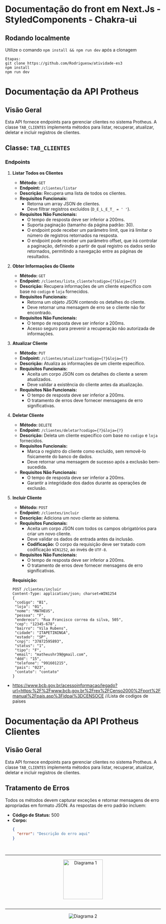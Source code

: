 # Documentação do front em Next.Js - StyledComponents - Chakra-ui

## Rodando localmente

Utilize o comando `npm install && npm run dev` após a clonagem

    Etapas:
    git clone https://github.com/Rodriguesw/atividade-es3
    npm install
    npm run dev

# Documentação da API Protheus

## Visão Geral

Esta API fornece endpoints para gerenciar clientes no sistema Protheus. A classe `TAB_CLIENTES` implementa métodos para listar, recuperar, atualizar, deletar e incluir registros de clientes.

## Classe: `TAB_CLIENTES`

### Endpoints

1. **Listar Todos os Clientes**
   - **Método:** `GET`
   - **Endpoint:** `/clientes/listar`
   - **Descrição:** Recupera uma lista de todos os clientes.
   - **Requisitos Funcionais:**
     - Retorna um array JSON de clientes.
     - Deve filtrar registros excluídos (`D_E_L_E_T_ = ' '`).
   - **Requisitos Não Funcionais:**
     - O tempo de resposta deve ser inferior a 200ms.
     - Suporta paginação (tamanho da página padrão: 30).
     - O endpoint pode receber um parâmetro limit, que irá limitar o número de registros retornados na resposta.
     - O endpoint pode receber um parâmetro offset, que irá controlar a paginação, definindo a partir de qual registro os dados serão retornados, permitindo a navegação entre as páginas de resultados.
2. **Obter Informações do Cliente**

   - **Método:** `GET`
   - **Endpoint:** `/clientes/lista_cliente?codigo={?}&loja={?}`
   - **Descrição:** Recupera informações de um cliente específico com base no `codigo` e `loja` fornecidos.
   - **Requisitos Funcionais:**
     - Retorna um objeto JSON contendo os detalhes do cliente.
     - Deve retornar uma mensagem de erro se o cliente não for encontrado.
   - **Requisitos Não Funcionais:**
     - O tempo de resposta deve ser inferior a 200ms.
     - Acesso seguro para prevenir a recuperação não autorizada de informações.

3. **Atualizar Cliente**

   - **Método:** `PUT`
   - **Endpoint:** `/clientes/atualizar?codigo={?}&loja={?}`
   - **Descrição:** Atualiza as informações de um cliente específico.
   - **Requisitos Funcionais:**
     - Aceita um corpo JSON com os detalhes do cliente a serem atualizados.
     - Deve validar a existência do cliente antes da atualização.
   - **Requisitos Não Funcionais:**
     - O tempo de resposta deve ser inferior a 200ms.
     - O tratamento de erros deve fornecer mensagens de erro significativas.

4. **Deletar Cliente**

   - **Método:** `DELETE`
   - **Endpoint:** `/clientes/deletar?codigo={?}&loja={?}`
   - **Descrição:** Deleta um cliente específico com base no `codigo` e `loja` fornecidos.
   - **Requisitos Funcionais:**
     - Marca o registro do cliente como excluído, sem removê-lo fisicamente do banco de dados.
     - Deve retornar uma mensagem de sucesso após a exclusão bem-sucedida.
   - **Requisitos Não Funcionais:**
     - O tempo de resposta deve ser inferior a 200ms.
     - Garantir a integridade dos dados durante as operações de exclusão.

5. **Incluir Cliente**

   - **Método:** `POST`
   - **Endpoint:** `/clientes/incluir`
   - **Descrição:** Adiciona um novo cliente ao sistema.
   - **Requisitos Funcionais:**
     - Aceita um corpo JSON com todos os campos obrigatórios para criar um novo cliente.
     - Deve validar os dados de entrada antes da inclusão.
     - **Codificação:** O corpo da requisição deve ser tratado com codificação `WIN1252`, ao invés de `UTF-8`.
   - **Requisitos Não Funcionais:**
     - O tempo de resposta deve ser inferior a 200ms.
     - O tratamento de erros deve fornecer mensagens de erro significativas.

   **Requisição:**

   ```http
   POST /clientes/incluir
   Content-Type: application/json; charset=WIN1254
   {
    "codigo": "B1",
    "loja": "01",
    "nome": "MATHEUS",
    "pessoa": "F",
    "endereco": "Rua Francisco correa da silva, 505",
    "cep": "12345-678",
    "bairro": "Vila Rubens",
    "cidade": "ITAPETININGA",
    "estado": "SP",
    "cnpj": "37872595893",
    "status": "1",
    "tipo": "F",
    "email": "matheushr39@gmail.com",
    "ddd": "15",
    "telefone": "991601215",
    "pais": "023",
    "contato": "contato"
   }
   ```
  - https://www.bcb.gov.br/acessoinformacao/legado?url=https:%2F%2Fwww.bcb.gov.br%2Frex%2FCenso2000%2Fport%2Fmanual%2Fpais.asp%3Fidpai%3DCENSOCE //Lista de codigos de paises
# Documentação da API Protheus Clientes

## Visão Geral

Esta API fornece endpoints para gerenciar clientes no sistema Protheus. A classe `TAB_CLIENTES` implementa métodos para listar, recuperar, atualizar, deletar e incluir registros de clientes.

## Tratamento de Erros

Todos os métodos devem capturar exceções e retornar mensagens de erro apropriadas em formato JSON. As respostas de erro padrão incluem:

- **Código de Status:** 500
- **Corpo:**
  ```json
  {
    "error": "Descrição do erro aqui"
  }
  ```
  <br>
 <hr>
<div align="center">
    <picture>
      <img alt="Diagrama 1" src="/backend/assets/caso_e_uso.svg" height="128">
    </picture>
</div>


 <br>
 <hr>


<div align="center">
    <picture>
      <img alt="Diagrama 2" src="/backend/assets/diagrama_de_classes.svg" >
    </picture>
</div>

